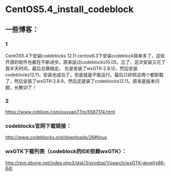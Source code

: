 # CentOS5.4_install_codeblock

## 一些博客：
### 1    
CentOS5.4下安装codeblocks 12.11
centos6.3下安装codeblock简单多了，这些开源的软件也都在不断进步。原来装过codeblocks10.05，忘了，这次安装又花了我半天时间，最后总算搞定。 先是安装了wxGTK-2.8.12，然后安装codeblocks12.11，安装也成功了，但是就是不能运行。最后只好把这两个都卸载了，然后安装了wxGTK-2.8.9，然后还是装了codeblocks12.11。原来是版本问题，长教训了！

### 2 
https://www.cnblogs.com/xuyuan77/p/5587174.html

### codeblocks官网下载链接：
http://www.codeblocks.org/downloads/26#linux

### wxGTK下载列表（codeblock的IDE依赖wxGTK）：
http://rpm.pbone.net/index.php3/stat/3/srodzaj/1/search/wxGTK-devel(x86-64)
